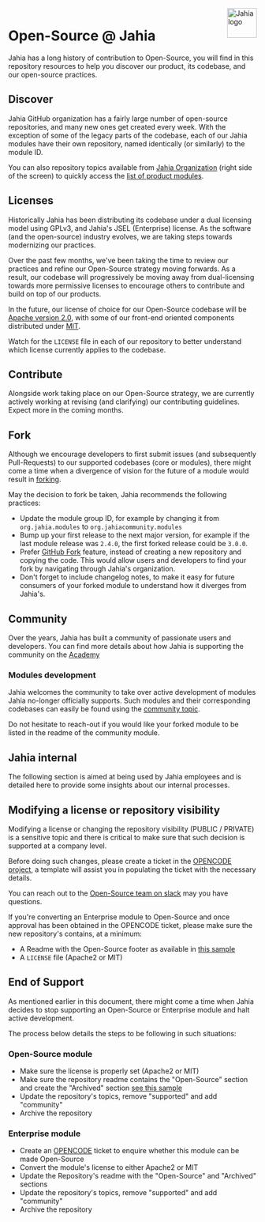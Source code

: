 <a href="https://www.jahia.com/">
    <img src="https://www.jahia.com/modules/jahiacom-templates/images/jahia-3x.png" alt="Jahia logo" title="Jahia" align="right" height="60" />
</a>

# Open-Source @ Jahia

Jahia has a long history of contribution to Open-Source, you will find in this repository resources to help you discover our product, its codebase, and our open-source practices. 

## Discover

Jahia GitHub organization has a fairly large number of open-source repositories, and many new ones get created every week. With the exception of some of the legacy parts of the codebase, each of our Jahia modules have their own repository, named identically (or similarly) to the module ID. 

You can also repository topics available from [Jahia Organization](https://github.com/Jahia) (right side of the screen) to quickly access the [list of product modules](https://github.com/search?q=topic%3Aproduct+org%3AJahia). 

## Licenses

Historically Jahia has been distributing its codebase under a dual licensing model using GPLv3, and Jahia's JSEL (Enterprise) license. As the software (and the open-source) industry evolves, we are taking steps towards modernizing our practices. 

Over the past few months, we've been taking the time to review our practices and refine our Open-Source strategy moving forwards. As a result, our codebase will progressively be moving away from dual-licensing towards more permissive licenses to encourage others to contribute and build on top of our products.

In the future, our license of choice for our Open-Source codebase will be [Apache version 2.0](https://www.apache.org/licenses/LICENSE-2.0), with some of our front-end oriented components distributed under [MIT](https://opensource.org/licenses/MIT). 

Watch for the `LICENSE` file in each of our repository to better understand which license currently applies to the codebase.

## Contribute

Alongside work taking place on our Open-Source strategy, we are currently actively working at revising (and clarifying) our contributing guidelines. Expect more in the coming months.

## Fork

Although we encourage developers to first submit issues (and subsequently Pull-Requests) to our supported codebases (core or modules), there might come a time when a divergence of vision for the future of a module would result in [forking](https://en.wikipedia.org/wiki/Fork_(software_development)). 

May the decision to fork be taken, Jahia recommends the following practices:
* Update the module group ID, for example by changing it from `org.jahia.modules` to `org.jahiacommunity.modules`
* Bump up your first release to the next major version, for example if the last module release was `2.4.0`, the first forked release could be `3.0.0`.
* Prefer [GitHub Fork](https://docs.github.com/en/github/getting-started-with-github/fork-a-repo) feature, instead of creating a new repository and copying the code. This would allow users and developers to find your fork by navigating through Jahia's organization.
* Don't forget to include changelog notes, to make it easy for future consumers of your forked module to understand how it diverges from Jahia's.

## Community

Over the years, Jahia has built a community of passionate users and developers. You can find more details about how Jahia is supporting the community on the [Academy](https://academy.jahia.com/community)

### Modules development

Jahia welcomes the community to take over active development of modules Jahia no-longer officially supports. Such modules and their corresponding codebases can easily be found using the [community topic](https://github.com/search?q=topic%3Acommunity+org%3AJahia).

Do not hesitate to reach-out if you would like your forked module to be listed in the readme of the community module.

## Jahia internal

The following section is aimed at being used by Jahia employees and is detailed here to provide some insights about our internal processes.

## Modifying a license or repository visibility

Modifying a license or changing the repository visibility (PUBLIC / PRIVATE) is a sensitive topic and there is critical to make sure that such decision is supported at a company level.

Before doing such changes, please create a ticket in the [OPENCODE project](https://jira.jahia.org/projects/OPENCODE/issues), a template will assist you in populating the ticket with the necessary details.  

You can reach out to the [Open-Source team on slack](https://jahia.slack.com/archives/CRNNE2J6T) may you have questions.

If you're converting an Enterprise module to Open-Source and once approval has been obtained in the OPENCODE ticket, please make sure the new repository's contains, at a minimum:

* A Readme with the Open-Source footer as available in [this sample](./README_OpenSource.md)
* A `LICENSE` file (Apache2 or MIT)

## End of Support

As mentioned earlier in this document, there might come a time when Jahia decides to stop supporting an Open-Source or Enterprise module and halt active development. 

The process below details the steps to be following in such situations:

### Open-Source module

* Make sure the license is properly set (Apache2 or MIT)
* Make sure the repository readme contains the "Open-Source" section and create the "Archived" section [see this sample](./README_Archived.md)
* Update the repository's topics, remove "supported" and add "community"
* Archive the repository

### Enterprise module

* Create an [OPENCODE](https://jira.jahia.org/projects/OPENCODE/issues) ticket to enquire whether this module can be made Open-Source
* Convert the module's license to either Apache2 or MIT
* Update the Repository's readme with the "Open-Source" and "Archived" sections
* Update the repository's topics, remove "supported" and add "community"
* Archive the repository




